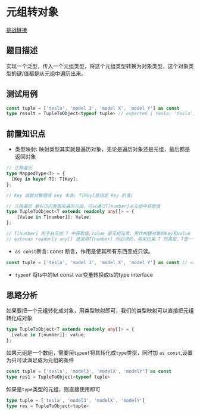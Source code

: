 # 元组转对象

[挑战链接](https://github.com/type-challenges/type-challenges/blob/main/questions/00011-easy-tuple-to-object/README.zh-CN.md)

## 题目描述

实现一个泛型，传入一个元组类型，将这个元组类型转换为对象类型，这个对象类型的键/值都是从元组中遍历出来。

## 测试用例
```ts
const tuple = ['tesla', 'model 3', 'model X', 'model Y'] as const
type result = TupleToObject<typeof tuple> // expected { tesla: 'tesla', 'model 3': 'model 3', 'model X': 'model X', 'model Y': 'model Y'}
```

## 前置知识点

- 类型映射: 映射类型其实就是遍历对象，无论是遍历对象还是元组，最后都是返回对象
```ts
// 正常遍历
type MappedType<T> = {
  [Key in keyof T]: T[Key];
};

// Key 就是对象键值 key 本身; T[Key]是指定 Key 的值;

// 元组遍历 索引访问类型来遍历元组，可以通过T[number]从元组中获取值
type TupleToObject<T extends readonly any[]> = {
    [Value in T[number]]: Value;
};

// T[number] 用于从元组 T 中获取值,Value 是元组元素，用作构建对象的key和value
// extends readonly any[] 是调用T[number] 所必须的，用来约束 T 的类型，T是一个元组，元组元素是只读的
```
- `as const`断言: const 断言，作用是使其所有东西变成只读。
```ts
const tuple = ['tesla', 'model 3', 'model X', 'model Y'] as const // => const tuple: readonly ["tesla", "model 3", "model X", "model Y"]
```
- `typeof` 将ts中的let const var变量转换成ts的type interface


## 思路分析

如果要把一个元组转化成对象，用类型映射即可，我们的类型映射可以直接把元组转化成对象

```ts
type TupleToObject<T extends readonly any[]> = {
  [value in T[number]]: value;
};
```

如果元组是一个数组，需要用`typeof`将其转化成`type`类型，同时加 `as const`,设置为只可读满足成为元组的条件
```ts
const tuple = ['tesla', 'model3', 'modelX', 'modelY'] as const
type res1 = TupleToObject<typeof tuple>
```

如果是`type`类型的元组，则直接使用即可
```ts
type tuple = ['tesla', 'model3', 'modelX', 'modelY']
type res = TupleToObject<tuple>
```

